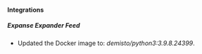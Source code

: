 #### Integrations
##### Expanse Expander Feed
- Updated the Docker image to: *demisto/python3:3.9.8.24399*.
